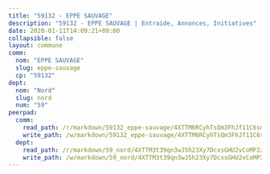 ```yaml
---
title: "59132 - EPPE SAUVAGE"
description: "59132 - EPPE SAUVAGE | Entraide, Annonces, Initiatives"
date: 2020-01-11T14:09:21+09:00
collapsible: false
layout: commune
comm:
  nom: "EPPE SAUVAGE"
  slug: eppe-sauvage
  cp: "59132"
dept:
  nom: "Nord"
  slug: nord
  num: "59"
peerpad:
  comm:
    read_path: /r/markdown/59132_eppe-sauvage/4XTTM6RCyhTsQm3FhJf11C6snBhQskZ1n2LECdKq1V8JmpPkD
    write_path: /w/markdown/59132_eppe-sauvage/4XTTM6RCyhTsQm3FhJf11C6snBhQskZ1n2LECdKq1V8JmpPkD-K3TgURns3xhaN2XwPPZ65j9z4gYmWxzSJPqAV9i5NWTGh1EPvQtSz5PHZF4jGa2jdxGjNQBwq54kV2oNYqKBQv3HCuKPwtLdU43RC7rGd5vaAChBajW9L6DCmRNHqewfgg2NAkMo
  dept:
    read_path: /r/markdown/59_nord/4XTTM3t39qn3wJ5h23Xy7DcxsGHU2vCoMP2z3iS4TUn3TrtdJ
    write_path: /w/markdown/59_nord/4XTTM3t39qn3wJ5h23Xy7DcxsGHU2vCoMP2z3iS4TUn3TrtdJ-K3TgTuZGkuZqXfr6fpmH7pGsMT6ndvZQMyRDze5QBt7XScLWHoBi246kLoDKpTH2Yo4f3AFSSJqGc2ozvNww7qPLqsDjpvahxCbQ6F5znbfjp6kVgaDcTYc9LyhwSfYuCevnvZUQ
---
```


